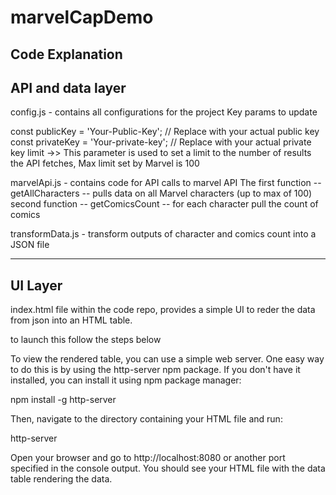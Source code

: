 # marvelCapDemo

Code Explanation
----------------

API and data layer
-------------

config.js - contains all configurations for the project
Key params to update

const publicKey = 'Your-Public-Key'; // Replace with your actual public key
const privateKey = 'Your-private-key'; // Replace with your actual private key
limit ->> This parameter is used to set a limit to the number of results the API fetches, Max limit set by Marvel is 100


marvelApi.js - contains code for API calls to marvel API
 The first function -- getAllCharacters -- pulls data on all Marvel characters (up to max of 100)
 second function -- getComicsCount -- for each character pull the count of comics

 transformData.js - transform outputs of character and comics count into a JSON file

 ----------------
UI Layer
-----------

index.html file within the code repo, provides a simple UI to reder the data from json into an HTML table. 

to launch this follow the steps below

To view the rendered table, you can use a simple web server. One easy way to do this is by using the http-server npm package. If you don't have it installed, you can install it using npm package manager:

npm install -g http-server

Then, navigate to the directory containing your HTML file and run:

http-server

Open your browser and go to http://localhost:8080 or another port specified in the console output. You should see your HTML file with the data table rendering the data.
 
